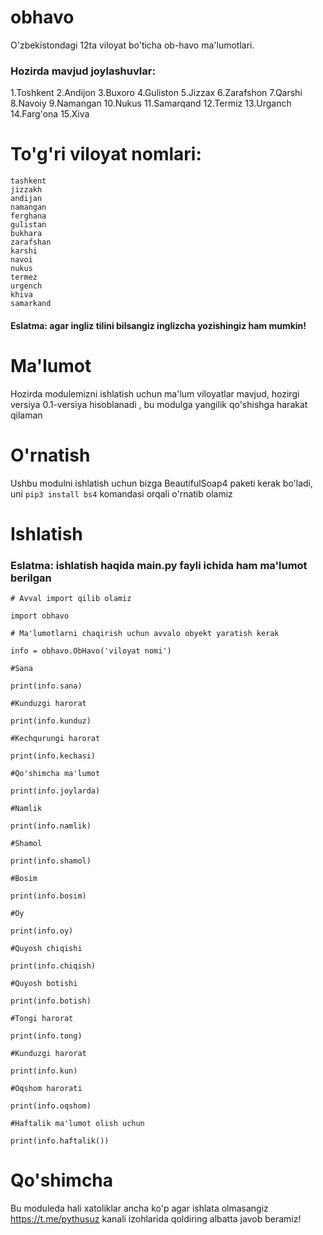 # obhavo
O'zbekistondagi 12ta viloyat bo'ticha ob-havo ma'lumotlari.
### Hozirda mavjud joylashuvlar:
1.Toshkent
2.Andijon
3.Buxoro
4.Guliston
5.Jizzax
6.Zarafshon
7.Qarshi
8.Navoiy
9.Namangan
10.Nukus
11.Samarqand
12.Termiz
13.Urganch
14.Farg'ona
15.Xiva

# To'g'ri viloyat nomlari:
```
tashkent
jizzakh
andijan
namangan 
ferghana
gulistan
bukhara 
zarafshan
karshi
navoi
nukus
termez
urgench
khiva
samarkand
```

#### Eslatma: agar ingliz tilini bilsangiz inglizcha yozishingiz ham mumkin!

# Ma'lumot
Hozirda modulemizni ishlatish uchun ma'lum viloyatlar mavjud, hozirgi versiya 0.1-versiya hisoblanadi , bu modulga yangilik qo'shishga harakat qilaman
# O'rnatish
Ushbu modulni ishlatish uchun bizga BeautifulSoap4 paketi kerak bo'ladi, uni
`pip3 install bs4`
komandasi orqali o'rnatib olamiz

# Ishlatish

### Eslatma: ishlatish haqida **main.py** fayli ichida ham ma'lumot berilgan


```
# Avval import qilib olamiz

import obhavo

# Ma'lumotlarni chaqirish uchun avvalo obyekt yaratish kerak

info = obhavo.ObHavo('viloyat nomi')

#Sana

print(info.sana)

#Kunduzgi harorat

print(info.kunduz)

#Kechqurungi harorat

print(info.kechasi)

#Qo'shimcha ma'lumot

print(info.joylarda)

#Namlik

print(info.namlik)

#Shamol

print(info.shamol)

#Bosim

print(info.bosim)

#Oy

print(info.oy)

#Quyosh chiqishi

print(info.chiqish)

#Quyosh botishi

print(info.botish)

#Tongi harorat

print(info.tong)

#Kunduzgi harorat

print(info.kun)

#Oqshom harorati

print(info.oqshom)

#Haftalik ma'lumot olish uchun

print(info.haftalik())
```
# Qo'shimcha
Bu moduleda hali xatoliklar ancha ko'p agar ishlata olmasangiz https://t.me/pythusuz kanali izohlarida qoldiring albatta javob beramiz!
